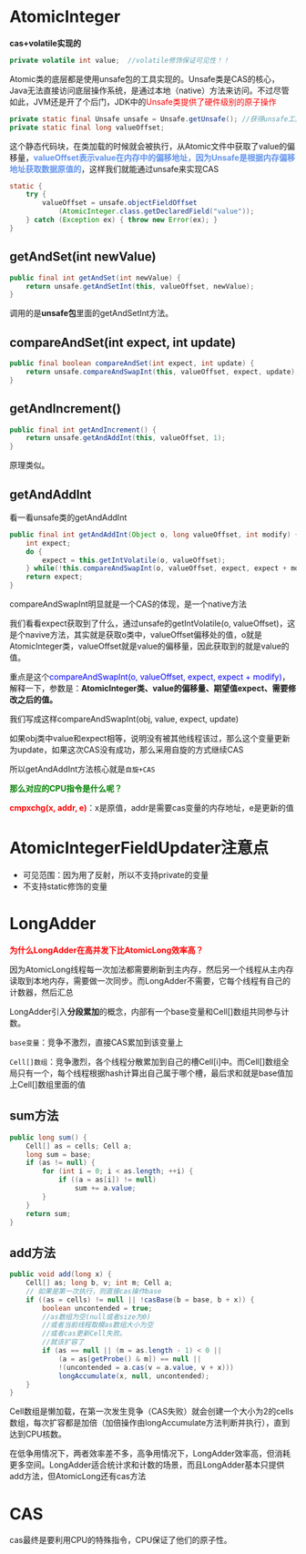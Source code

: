 # AtomicInteger

**cas+volatile实现的**

```Java
private volatile int value;  //volatile修饰保证可见性！！
```

Atomic类的底层都是使用unsafe包的工具实现的。Unsafe类是CAS的核心，Java无法直接访问底层操作系统，是通过本地（native）方法来访问。不过尽管如此，JVM还是开了个后门，JDK中的<font color='red'>Unsafe类提供了硬件级别的原子操作</font>

```Java
private static final Unsafe unsafe = Unsafe.getUnsafe(); //获得unsafe工具
private static final long valueOffset;
```

这个静态代码块，在类加载的时候就会被执行，从Atomic文件中获取了value的偏移量，**<font color='cornflowerblue'>valueOffset表示value在内存中的偏移地址，因为Unsafe是根据内存偏移地址获取数据原值的</font>**，这样我们就能通过unsafe来实现CAS

```Java
static {
    try {
        valueOffset = unsafe.objectFieldOffset
            (AtomicInteger.class.getDeclaredField("value"));
    } catch (Exception ex) { throw new Error(ex); }
}
```

## getAndSet(int newValue)

```java
public final int getAndSet(int newValue) {
    return unsafe.getAndSetInt(this, valueOffset, newValue);
}
```

调用的是**unsafe包**里面的getAndSetInt方法。

## compareAndSet(int expect, int update)

```Java
public final boolean compareAndSet(int expect, int update) {
    return unsafe.compareAndSwapInt(this, valueOffset, expect, update);
}
```

## getAndIncrement()

```Java
public final int getAndIncrement() {
    return unsafe.getAndAddInt(this, valueOffset, 1);
}
```

原理类似。

## getAndAddInt

看一看unsafe类的getAndAddInt

```Java
public final int getAndAddInt(Object o, long valueOffset, int modify) {
    int expect;
    do {
        expect = this.getIntVolatile(o, valueOffset);
    } while(!this.compareAndSwapInt(o, valueOffset, expect, expect + modify));
    return expect;
}
```

compareAndSwapInt明显就是一个CAS的体现，是一个native方法

我们看看expect获取到了什么，通过unsafe的getIntVolatile(o, valueOffset)，这是个navive方法，其实就是获取o类中，valueOffset偏移处的值，o就是AtomicInteger类，valueOffset就是value的偏移量，因此获取到的就是value的值。

重点是这个<font color='blue'>compareAndSwapInt(o, valueOffset, expect, expect + modify)</font>，解释一下，参数是：**AtomicInteger类、value的偏移量、期望值expect、需要修改之后的值。**

我们写成这样compareAndSwapInt(obj, value, expect, update)

如果obj类中value和expect相等，说明没有被其他线程该过，那么这个变量更新为update，如果这次CAS没有成功，那么采用自旋的方式继续CAS

所以getAndAddInt方法核心就是`自旋+CAS`

 **<font color='green'>那么对应的CPU指令是什么呢？</font>**

**<font color='red'>cmpxchg(x, addr, e)</font>**：x是原值，addr是需要cas变量的内存地址，e是更新的值

# AtomicIntegerFieldUpdater注意点

- 可见范围：因为用了反射，所以不支持private的变量
- 不支持static修饰的变量



# LongAdder

**<font color='red'>为什么LongAdder在高并发下比AtomicLong效率高？</font>**

因为AtomicLong线程每一次加法都需要刷新到主内存，然后另一个线程从主内存读取到本地内存，需要做一次同步。而LongAdder不需要，它每个线程有自己的计数器，然后汇总

LongAdder引入**分段累加**的概念，内部有一个base变量和Cell[]数组共同参与计数。

`base变量`：竞争不激烈，直接CAS累加到该变量上

`Cell[]数组`：竞争激烈，各个线程分散累加到自己的槽Cell[i]中。而Cell[]数组全局只有一个，每个线程根据hash计算出自己属于哪个槽，最后求和就是base值加上Cell[]数组里面的值

## sum方法

```Java
public long sum() {
    Cell[] as = cells; Cell a;
    long sum = base;
    if (as != null) {
        for (int i = 0; i < as.length; ++i) {
            if ((a = as[i]) != null)
                sum += a.value;
        }
    }
    return sum;
}
```

## add方法

```java
public void add(long x) {
    Cell[] as; long b, v; int m; Cell a;
    // 如果是第一次执行，则直接cas操作base
    if ((as = cells) != null || !casBase(b = base, b + x)) {
        boolean uncontended = true;
        //as数组为空(null或者size为0)
        //或者当前线程取模as数组大小为空
        //或者cas更新Cell失败。
        //就该扩容了
        if (as == null || (m = as.length - 1) < 0 ||
            (a = as[getProbe() & m]) == null ||
            !(uncontended = a.cas(v = a.value, v + x)))
            longAccumulate(x, null, uncontended);
    }
}
```

Cell数组是懒加载，在第一次发生竞争（CAS失败）就会创建一个大小为2的cells数组，每次扩容都是加倍（加倍操作由longAccumulate方法判断并执行），直到达到CPU核数。



在低争用情况下，两者效率差不多，高争用情况下，LongAdder效率高，但消耗更多空间。LongAdder适合统计求和计数的场景，而且LongAdder基本只提供add方法，但AtomicLong还有cas方法

# CAS

cas最终是要利用CPU的特殊指令，CPU保证了他们的原子性。